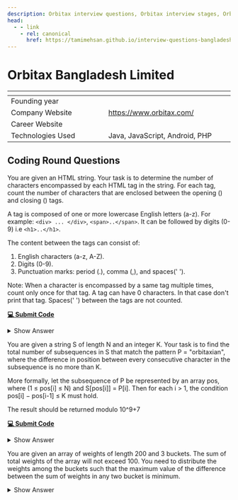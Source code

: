 ```yaml
---
description: Orbitax interview questions, Orbitax interview stages, Orbitax interview details, Orbitax interview question and answers
head:
  - - link
    - rel: canonical
      href: https://tamimehsan.github.io/interview-questions-bangladesh/companies/orbitax
---
```

# Orbitax Bangladesh Limited 

| <img width="441" height="1"> | <img width="441" height="1"> |
| :-| :- |
| Founding year | |
| Company Website | https://www.orbitax.com/ |
| Career Website |  |
| Technologies Used| Java, JavaScript, Android, PHP |

## Coding Round Questions
<article>

You are given an HTML string. Your task is to determine the number of characters encompassed by each HTML tag in the string. For each tag, count the number of characters that are enclosed between the opening (<tag>) and closing (</tag>) tags.

A tag is composed of one or more lowercase English letters (a-z). For example: `<div> ... </div>`, `<span>..</span>`. It can be followed by digits (0-9) i.e `<h1>..</h1>`.

The content between the tags can consist of:
1. English characters (a-z, A-Z).
2. Digits (0-9).
3. Punctuation marks: period (.), comma (,), and spaces(' ').

Note:
When a character is encompassed by a same tag multiple times, count only once for that tag.
A tag can have 0 characters. In that case don't print that tag.
Spaces(' ') between the tags are not counted.

[**💻 Submit Code**](https://www.hackerrank.com/contests/orbitax-associate-software-engineer-recruitment-2024-phase-1/challenges/count-between-tags/problem)
<details><summary>Show Answer</summary>

```C++
string consume(string &s,int st){
    string tag;
    while(s[st]!='>') tag+=s[st++];
    return tag;
}

void solve(string s) {
    // the total character inside a tag
    map<string,int> totalCharCount;
    // to find the nesting level of a tag
    // eg. <p><p></p></p>, here p is nested two times
    map<string,int> nestedTagLevel;

    vector<string> tags;
    vector<int> charCount;

    // signifies root level tag
    // helps to simplify code logic
    tags.push_back("");
    charCount.push_back(0);

    for(int i=0;i<s.size();i++){
        if( s[i] == '<' and s[i+1]!='/'  ){
            // starting tag
            string tag = consume(s,i+1);
            // advance pointer by the consumer
            // character count
            i+=tag.size()+1;
            tags.push_back(tag);
            charCount.push_back(0);
            nestedTagLevel[tag]++;
        }else if( s[i] == '<' and s[i+1] == '/' ){
            // ending tag
            string tag = consume(s,i+2);
             // advance pointer by the consumer
            // character count
            i+=tag.size()+2;
            int cnt = charCount.back();
            nestedTagLevel[tag]--;

            // increment count only if it has no parent
            // tag of same type
            if( nestedTagLevel[tag] == 0 ){
                totalCharCount[tags.back()] += cnt;
            }
            charCount.pop_back();
            tags.pop_back();
            // propagate the character count to its
            // parents too
            charCount.back()+=cnt;

        }else{
            if(s[i] != ' ') charCount.back()++;
        }
    }

    for(auto [tag,cnt]:totalCharCount){
        if(cnt) {
            cout<<tag<<": "<<cnt<<endl;
        }
    }
}
```
</details>
</article>

<article>

You are given a string S of length N and an integer K. Your task is to find the total number of subsequences in S that match the pattern P = "orbitaxian", where the difference in position between every consecutive character in the subsequence is no more than K.

More formally, let the subsequence of P be represented by an array pos, where (1 ≤ pos[i] ≤ N) and S[pos[i]] = P[i]. Then for each i > 1, the condition pos[i] − pos[i-1] ≤ K must hold.

The result should be returned modulo 10^9+7

[**💻 Submit Code**](https://www.hackerrank.com/contests/orbitax-associate-software-engineer-recruitment-2024-phase-1/challenges/orbitax-sub-sequence)
<details><summary>Show Answer</summary>

```C++
#define M 1000000007
map<char,queue<pii> > pos;
map<char,int> cntStack;
int k;
void calc(char prev, char cur,int ind){
    while(pos[prev].size() and ind-pos[prev].front().first>k) {
        cntStack[prev]-=pos[prev].front().second;
        cntStack[prev] %= M;
        cntStack[prev] += M;
        cntStack[prev] %= M;

        pos[prev].pop();
    }
    if( pos[prev].size() ) {
        pos[cur].push({ind,cntStack[prev]});
        cntStack[cur]+=cntStack[prev];
        cntStack[cur] %= M;
    }
}

void solve() {
    string orbitax = "orbitaxIAn";
    pos.clear();
    cntStack.clear();
    int n;
    cin>>n>>k;
    string s;
    cin>>s;
    for(int i=0;i<s.size();i++){
        char cur = s[i];
        char prev;
        if( s[i] == 'o' ){
            pos[cur].push({i,1});
            cntStack[cur]++;
        }else if( s[i] == 'r' ){
            calc('o','r',i);
        }else if( s[i] == 'b' ){
            calc('r','b',i);
        }else if( s[i] == 'i' ){
            calc('b','i',i);
            calc('x','I',i);
        }else if( s[i] == 't' ){
            calc('i','t',i);
        }else if( s[i] == 'a' ){
            calc('t','a',i);
            calc('I','A',i);
        }else if( s[i] == 'x' ){
            calc('a','x',i);
        }else if( s[i] == 'n' ){
            calc('A','n',i);
        }
    }
    cout<<cntStack['n']<<endl;
}

signed main() {
    FASTIO;
    int tc=1;
    cin>>tc;
    while(tc--) solve();
}
```
</details>
</article>

<article>

You are given an array of weights of length 200 and 3 buckets. The sum of total weights of the array will not exceed 100. You need to distribute the weights among the buckets such that the maximum value of the difference between the sum of weights in any two bucket is minimum.
<details><summary>Show Answer</summary>

```C++
bool dp[205][505][505];
// until index i, weights on 1st bucket is j and 2nd bucket is k,
// and 3rd bucket is cumsum[i]-j-k;
void solve() {
    int n;
    cin>>n;
    int weights[n+1];
    int csum = 0;
    for(int i=1;i<=n;i++)
        cin>>weights[i];

    // we can put 0 weight in 1st,2nd and 3rd bucket with 0 weights
    dp[0][0][0] = true;

    for(int i=1;i<=n;i++){
        for(int j=0;j<=min(csum,500);j++){
            for(int k=0;k<=min(csum,500);k++){
                if( !dp[i-1][j][k] ) continue;
                // put it in 1st bucket
                dp[i][j][k] = true;
                // put it in the second bucket
                if( j+weights[i]<=500 ) dp[i][j+weights[i]][k] = true;
                // put it in the third bucket
                if( k+weights[i]<=500 ) dp[i][j][k+weights[i]] = true;
            }
        }
        csum+=weights[i];
    }
    cout<<csum<<endl;
    int mx = -1;
    for(int i=0;i<=min(csum,500);i++){
        for(int j=0;j<=min(csum,500);j++){
            if( dp[n][i][j] == false ) continue;
            int k = csum-i-j;
            cout<<i<<" "<<j<<" "<<k<<endl;
            int val = max( {abs(i-j),abs(j-k),abs(k-i)} );
            mx = mx == -1? val: min(mx,val);
        }
    }
    cout<<mx<<endl;
}
```
</details>
</article>
